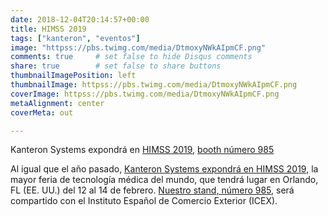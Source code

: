 ```yaml
---
date: 2018-12-04T20:14:57+00:00
title: HIMSS 2019
tags: ["kanteron", "eventos"]
image: "httpss://pbs.twimg.com/media/DtmoxyNWkAIpmCF.png"
comments: true     # set false to hide Disqus comments
share: true        # set false to share buttons
thumbnailImagePosition: left
thumbnailImage: httpss://pbs.twimg.com/media/DtmoxyNWkAIpmCF.png
coverImage: httpss://pbs.twimg.com/media/DtmoxyNWkAIpmCF.png
metaAlignment: center
coverMeta: out

---
```


Kanteron Systems expondrá en [HIMSS 2019](httpss://www.himssconference.org/), [booth número 985](httpss://himss19.mapyourshow.com/7_0/floorplan/?hallID=S&selectedBooth=985&shareguid=C970AF30-F906-717C-A190690EA2B85D0F)

<!--more-->

Al igual que el año pasado, [Kanteron Systems expondrá en HIMSS 2019](https://himss19.mapyourshow.com/7_0/exhibitor_details.cfm?exhid=52713&shareguid=C970AF3E-D586-C96A-39F8996DBB4F9615), la mayor feria de tecnología médica del mundo, que tendrá lugar en Orlando, FL (EE. UU.) del 12 al 14 de febrero.
[Nuestro stand, número 985](httpss://himss19.mapyourshow.com/7_0/floorplan/?hallID=S&selectedBooth=985&shareguid=C970AF30-F906-717C-A190690EA2B85D0F), será compartido con el Instituto Español de Comercio Exterior (ICEX).
